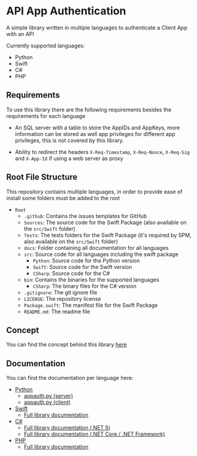 # API App Authentication

A simple library written in multiple languages to authenticate a Client App with an API

Currently supported languages:

* Python
* Swift
* C#
* PHP

## Requirements

To use this library there are the following requirements besides the requirements for each language

* An SQL server with a table to store the AppIDs and AppKeys, more information can be stored as well app privileges for different app privileges, this is not covered by this library.

* Ability to redirect the headers `X-Req-Timestamp`, `X-Req-Nonce`, `X-Req-Sig` and `X-App-Id` if using a web server as proxy

## Root File Structure

This repository contains multiple languages, in order to provide ease of install some folders must be added to the root

* `Root`
    * `.github`: Contains the issues templates for GitHub
    * `Sources`: The source code for the Swift Package (also available on the `src/Swift` folder)
    * `Tests`: The tests folders for the Swift Package (it's required by SPM, also available on the `src/Swift` folder)
    * `docs`: Folder containing all documentation for all languages
    * `src`: Source code for all languages including the swift package
        * `Python`: Source code for the Python version
        * `Swift`: Source code for the Swift version
        * `CSharp`: Source code for the C#
    * `bin`: Contains the binaries for the supported languages
        * `CSharp`: The binary files for the C# version
    * `.gitignore`: The git ignore file
    * `LICENSE`: The repository license
    * `Package.swift`: The manifest file for the Swift Package
    * `README.md`: The readme file

## Concept

You can find the concept behind this library [here](docs/concept.md)

## Documentation

You can find the documentation per language here:

* [Python](docs/Python/README.md)
    * [appauth.py (server)](docs/Python/appauth_server.md)
    * [appauth.py (client)](docs/Python/appauth_client.md)
* [Swift](docs/Swift/README.md)
    * [Full library documentation](docs/Swift/Full_Docs/Home.md)
* [C#](docs/CSharp/README.md)
    * [Full library documentation (.NET 5)](docs/CSharp/net5_fulldoc.md)
    * [Full library documentation (.NET Core / .NET Framework)](docs/CSharp/netcore_fulldoc.md)
* [PHP](docs/php/README.md)
    * [Full library documentation](docs/php/full_docs/ApiIndex.md)